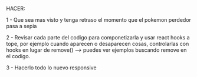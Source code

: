 HACER:

1 - Que sea mas visto y tenga retraso el momento que el pokemon perdedor pasa a sepia

2 - Revisar cada parte del codigo para componetizarla y usar react hooks a tope, por ejemplo cuando aparecen o desaparecen cosas, controlarlas con hooks en lugar de remove() --> puedes ver ejemplos buscando remove en el codigo.

3 - Hacerlo todo lo nuevo responsive
